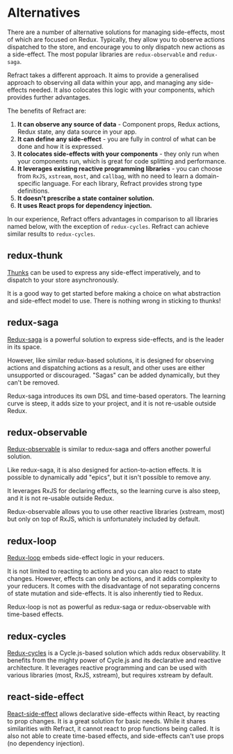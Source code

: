 # Alternatives

There are a number of alternative solutions for managing side-effects, most of which are focused on Redux. Typically, they allow you to observe actions dispatched to the store, and encourage you to only dispatch new actions as a side-effect. The most popular libraries are `redux-observable` and `redux-saga`.

Refract takes a different approach. It aims to provide a generalised approach to observing all data within your app, and managing any side-effects needed. It also colocates this logic with your components, which provides further advantages.

The benefits of Refract are:

1.  **It can observe any source of data** - Component props, Redux actions, Redux state, any data source in your app.
1.  **It can define any side-effect** - you are fully in control of what can be done and how it is expressed.
1.  **It colocates side-effects with your components** - they only run when your components run, which is great for code splitting and performance.
1.  **It leverages existing reactive programming libraries** - you can choose from `RxJS`, `xstream`, `most`, and `callbag`, with no need to learn a domain-specific language. For each library, Refract provides strong type definitions.
1.  **It doesn't prescribe a state container solution.**
1.  **It uses React props for dependency injection.**

In our experience, Refract offers advantages in comparison to all libraries named below, with the exception of `redux-cycles`. Refract can achieve similar results to `redux-cycles`.

## redux-thunk

[Thunks](https://redux.js.org/api-reference/applymiddleware#example-using-thunk-middleware-for-async-actions) can be used to express any side-effect imperatively, and to dispatch to your store asynchronously.

It is a good way to get started before making a choice on what abstraction and side-effect model to use. There is nothing wrong in sticking to thunks!

## redux-saga

[Redux-saga](https://redux-saga.js.org/) is a powerful solution to express side-effects, and is the leader in its space.

However, like similar redux-based solutions, it is designed for observing actions and dispatching actions as a result, and other uses are either unsupported or discouraged. "Sagas" can be added dynamically, but they can't be removed.

Redux-saga introduces its own DSL and time-based operators. The learning curve is steep, it adds size to your project, and it is not re-usable outside Redux.

## redux-observable

[Redux-observable](https://redux-observable.js.org/) is similar to redux-saga and offers another powerful solution.

Like redux-saga, it is also designed for action-to-action effects. It is possible to dynamically add "epics", but it isn't possible to remove any.

It leverages RxJS for declaring effects, so the learning curve is also steep, and it is not re-usable outside Redux.

Redux-observable allows you to use other reactive libraries (xstream, most) but only on top of RxJS, which is unfortunately included by default.

## redux-loop

[Redux-loop](https://redux-loop.js.org/) embeds side-effect logic in your reducers.

It is not limited to reacting to actions and you can also react to state changes. However, effects can only be actions, and it adds complexity to your reducers. It comes with the disadvantage of not separating concerns of state mutation and side-effects. It is also inherently tied to Redux.

Redux-loop is not as powerful as redux-saga or redux-observable with time-based effects.

## redux-cycles

[Redux-cycles](https://github.com/cyclejs-community/redux-cycles) is a Cycle.js-based solution which adds redux observability. It benefits from the mighty power of Cycle.js and its declarative and reactive architecture. It leverages reactive programming and can be used with various libraries (most, RxJS, xstream), but requires xstream by default.

## react-side-effect

[React-side-effect](https://github.com/gaearon/react-side-effect) allows declarative side-effects within React, by reacting to prop changes. It is a great solution for basic needs. While it shares similarities with Refract, it cannot react to prop functions being called. It is also not able to create time-based effects, and side-effects can't use props (no dependency injection).
